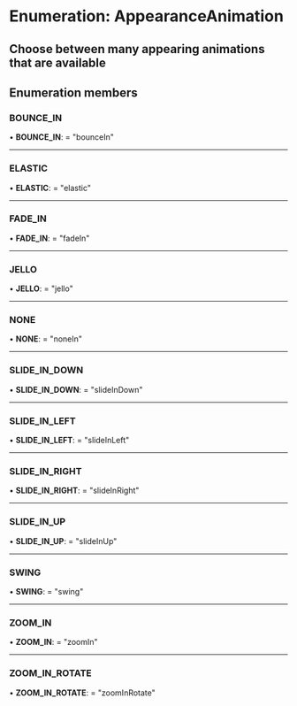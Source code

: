 # Enumeration: AppearanceAnimation

## Choose between many appearing animations that are available

## Enumeration members

### BOUNCE\_IN

• **BOUNCE\_IN**: = "bounceIn"

___

### ELASTIC

• **ELASTIC**: = "elastic"

___

### FADE\_IN

• **FADE\_IN**: = "fadeIn"

___

### JELLO

• **JELLO**: = "jello"

___

### NONE

• **NONE**: = "noneIn"

___

### SLIDE\_IN\_DOWN

• **SLIDE\_IN\_DOWN**: = "slideInDown"

___

### SLIDE\_IN\_LEFT

• **SLIDE\_IN\_LEFT**: = "slideInLeft"

___

### SLIDE\_IN\_RIGHT

• **SLIDE\_IN\_RIGHT**: = "slideInRight"

___

### SLIDE\_IN\_UP

• **SLIDE\_IN\_UP**: = "slideInUp"

___

### SWING

• **SWING**: = "swing"

___

### ZOOM\_IN

• **ZOOM\_IN**: = "zoomIn"

___

### ZOOM\_IN\_ROTATE

• **ZOOM\_IN\_ROTATE**: = "zoomInRotate"
